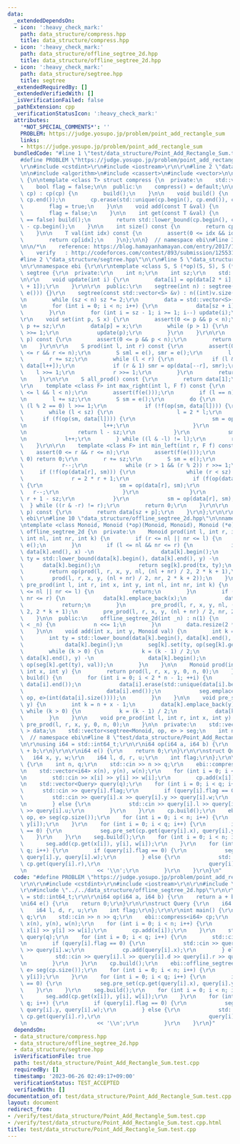 ```yaml
---
data:
  _extendedDependsOn:
  - icon: ':heavy_check_mark:'
    path: data_structure/compress.hpp
    title: data_structure/compress.hpp
  - icon: ':heavy_check_mark:'
    path: data_structure/offline_segtree_2d.hpp
    title: data_structure/offline_segtree_2d.hpp
  - icon: ':heavy_check_mark:'
    path: data_structure/segtree.hpp
    title: segtree
  _extendedRequiredBy: []
  _extendedVerifiedWith: []
  _isVerificationFailed: false
  _pathExtension: cpp
  _verificationStatusIcon: ':heavy_check_mark:'
  attributes:
    '*NOT_SPECIAL_COMMENTS*': ''
    PROBLEM: https://judge.yosupo.jp/problem/point_add_rectangle_sum
    links:
    - https://judge.yosupo.jp/problem/point_add_rectangle_sum
  bundledCode: "#line 1 \"test/data_structure/Point_Add_Rectangle_Sum.test.cpp\"\n\
    #define PROBLEM \"https://judge.yosupo.jp/problem/point_add_rectangle_sum\"\r\n\
    \r\n#include <cstdint>\r\n#include <iostream>\r\n\r\n#line 2 \"data_structure/compress.hpp\"\
    \n\n#include <algorithm>\n#include <cassert>\n#include <vector>\n\nnamespace ebi\
    \ {\n\ntemplate <class T> struct compress {\n  private:\n    std::vector<T> cp;\n\
    \    bool flag = false;\n\n  public:\n    compress() = default;\n\n    compress(std::vector<T>\
    \ cp) : cp(cp) {\n        build();\n    }\n\n    void build() {\n        std::sort(cp.begin(),\
    \ cp.end());\n        cp.erase(std::unique(cp.begin(), cp.end()), cp.end());\n\
    \        flag = true;\n    }\n\n    void add(const T &val) {\n        cp.emplace_back(val);\n\
    \        flag = false;\n    }\n\n    int get(const T &val) {\n        if (flag\
    \ == false) build();\n        return std::lower_bound(cp.begin(), cp.end(), val)\
    \ - cp.begin();\n    }\n\n    int size() const {\n        return cp.size();\n\
    \    }\n\n    T val(int idx) const {\n        assert(0 <= idx && idx < (int)cp.size());\n\
    \        return cp[idx];\n    }\n};\n\n}  // namespace ebi\n#line 3 \"data_structure/offline_segtree_2d.hpp\"\
    \n\n/*\n    reference: https://blog.hamayanhamayan.com/entry/2017/12/09/015937\n\
    \    verify   : http://codeforces.com/contest/893/submission/125531718\n*/\n\n\
    #line 2 \"data_structure/segtree.hpp\"\n\r\n#line 5 \"data_structure/segtree.hpp\"\
    \n\r\nnamespace ebi {\r\n\r\ntemplate <class S, S (*op)(S, S), S (*e)()> struct\
    \ segtree {\r\n  private:\r\n    int n;\r\n    int sz;\r\n    std::vector<S> data;\r\
    \n\r\n    void update(int i) {\r\n        data[i] = op(data[2 * i], data[2 * i\
    \ + 1]);\r\n    }\r\n\r\n  public:\r\n    segtree(int n) : segtree(std::vector<S>(n,\
    \ e())) {}\r\n    segtree(const std::vector<S> &v) : n((int)v.size()), sz(1) {\r\
    \n        while (sz < n) sz *= 2;\r\n        data = std::vector<S>(2 * sz, e());\r\
    \n        for (int i = 0; i < n; i++) {\r\n            data[sz + i] = v[i];\r\n\
    \        }\r\n        for (int i = sz - 1; i >= 1; i--) update(i);\r\n    }\r\n\
    \r\n    void set(int p, S x) {\r\n        assert(0 <= p && p < n);\r\n       \
    \ p += sz;\r\n        data[p] = x;\r\n        while (p > 1) {\r\n            p\
    \ >>= 1;\r\n            update(p);\r\n        }\r\n    }\r\n\r\n    S get(int\
    \ p) const {\r\n        assert(0 <= p && p < n);\r\n        return data[p + sz];\r\
    \n    }\r\n\r\n    S prod(int l, int r) const {\r\n        assert(0 <= l && l\
    \ <= r && r <= n);\r\n        S sml = e(), smr = e();\r\n        l += sz;\r\n\
    \        r += sz;\r\n        while (l < r) {\r\n            if (l & 1) sml = op(sml,\
    \ data[l++]);\r\n            if (r & 1) smr = op(data[--r], smr);\r\n        \
    \    l >>= 1;\r\n            r >>= 1;\r\n        }\r\n        return op(sml, smr);\r\
    \n    }\r\n\r\n    S all_prod() const {\r\n        return data[1];\r\n    }\r\n\
    \r\n    template <class F> int max_right(int l, F f) const {\r\n        assert(0\
    \ <= l && l < n);\r\n        assert(f(e()));\r\n        if (l == n) return n;\r\
    \n        l += sz;\r\n        S sm = e();\r\n        do {\r\n            while\
    \ (l % 2 == 0) l >>= 1;\r\n            if (!f(op(sm, data[l]))) {\r\n        \
    \        while (l < sz) {\r\n                    l = 2 * l;\r\n              \
    \      if (f(op(sm, data[l]))) {\r\n                        sm = op(sm, data[l]);\r\
    \n                        l++;\r\n                    }\r\n                }\r\
    \n                return l - sz;\r\n            }\r\n            sm = op(sm, data[l]);\r\
    \n            l++;\r\n        } while ((l & -l) != l);\r\n        return n;\r\n\
    \    }\r\n\r\n    template <class F> int min_left(int r, F f) const {\r\n    \
    \    assert(0 <= r && r <= n);\r\n        assert(f(e()));\r\n        if (r ==\
    \ 0) return 0;\r\n        r += sz;\r\n        S sm = e();\r\n        do {\r\n\
    \            r--;\r\n            while (r > 1 && (r % 2)) r >>= 1;\r\n       \
    \     if (!f(op(data[r], sm))) {\r\n                while (r < sz) {\r\n     \
    \               r = 2 * r + 1;\r\n                    if (f(op(data[r], sm)))\
    \ {\r\n                        sm = op(data[r], sm);\r\n                     \
    \   r--;\r\n                    }\r\n                }\r\n                return\
    \ r + 1 - sz;\r\n            }\r\n            sm = op(data[r], sm);\r\n      \
    \  } while ((r & -r) != r);\r\n        return 0;\r\n    }\r\n\r\n    S operator[](int\
    \ p) const {\r\n        return data[sz + p];\r\n    }\r\n};\r\n\r\n}  // namespace\
    \ ebi\r\n#line 10 \"data_structure/offline_segtree_2d.hpp\"\n\nnamespace ebi {\n\
    \ntemplate <class Monoid, Monoid (*op)(Monoid, Monoid), Monoid (*e)()>\nstruct\
    \ offline_segtree_2d {\n  private:\n    Monoid prod(int l, int r, int x, int y,\
    \ int nl, int nr, int k) {\n        if (r <= nl || nr <= l) {\n            return\
    \ e();\n        }\n        if (l <= nl && nr <= r) {\n            int tx = std::lower_bound(data[k].begin(),\
    \ data[k].end(), x) -\n                     data[k].begin();\n            int\
    \ ty = std::lower_bound(data[k].begin(), data[k].end(), y) -\n               \
    \      data[k].begin();\n            return seg[k].prod(tx, ty);\n        }\n\
    \        return op(prod(l, r, x, y, nl, (nl + nr) / 2, 2 * k + 1),\n         \
    \         prod(l, r, x, y, (nl + nr) / 2, nr, 2 * k + 2));\n    }\n\n    void\
    \ pre_prod(int l, int r, int x, int y, int nl, int nr, int k) {\n        if (r\
    \ <= nl || nr <= l) {\n            return;\n        }\n        if (l <= nl &&\
    \ nr <= r) {\n            data[k].emplace_back(x);\n            data[k].emplace_back(y);\n\
    \            return;\n        }\n        pre_prod(l, r, x, y, nl, (nl + nr) /\
    \ 2, 2 * k + 1);\n        pre_prod(l, r, x, y, (nl + nr) / 2, nr, 2 * k + 2);\n\
    \    }\n\n  public:\n    offline_segtree_2d(int _n) : n(1) {\n        while (n\
    \ < _n) {\n            n <<= 1;\n        }\n        data.resize(2 * n - 1);\n\
    \    }\n\n    void add(int x, int y, Monoid val) {\n        int k = n + x - 1;\n\
    \        int ty = std::lower_bound(data[k].begin(), data[k].end(), y) -\n    \
    \             data[k].begin();\n        seg[k].set(ty, op(seg[k].get(ty), val));\n\
    \        while (k > 0) {\n            k = (k - 1) / 2;\n            ty = std::lower_bound(data[k].begin(),\
    \ data[k].end(), y) -\n                 data[k].begin();\n            seg[k].set(ty,\
    \ op(seg[k].get(ty), val));\n        }\n    }\n\n    Monoid prod(int l, int r,\
    \ int x, int y) {\n        return prod(l, r, x, y, 0, n, 0);\n    }\n\n    void\
    \ build() {\n        for (int i = 0; i < 2 * n - 1; ++i) {\n            std::sort(data[i].begin(),\
    \ data[i].end());\n            data[i].erase(std::unique(data[i].begin(), data[i].end()),\n\
    \                          data[i].end());\n            seg.emplace_back(segtree<Monoid,\
    \ op, e>(int(data[i].size())));\n        }\n    }\n\n    void pre_set(int x, int\
    \ y) {\n        int k = n + x - 1;\n        data[k].emplace_back(y);\n       \
    \ while (k > 0) {\n            k = (k - 1) / 2;\n            data[k].emplace_back(y);\n\
    \        }\n    }\n\n    void pre_prod(int l, int r, int x, int y) {\n       \
    \ pre_prod(l, r, x, y, 0, n, 0);\n    }\n\n  private:\n    std::vector<std::vector<Monoid>\
    \ > data;\n    std::vector<segtree<Monoid, op, e> > seg;\n    int n;\n};\n\n}\
    \  // namespace ebi\n#line 8 \"test/data_structure/Point_Add_Rectangle_Sum.test.cpp\"\
    \n\r\nusing i64 = std::int64_t;\r\n\r\ni64 op(i64 a, i64 b) {\r\n    return a\
    \ + b;\r\n}\r\n\r\ni64 e() {\r\n    return 0;\r\n}\r\n\r\nstruct Query {\r\n \
    \   i64 x, y, w;\r\n    i64 l, d, r, u;\r\n    int flag;\r\n};\r\n\r\nint main()\
    \ {\r\n    int n, q;\r\n    std::cin >> n >> q;\r\n    ebi::compress<i64> cp;\r\
    \n    std::vector<i64> x(n), y(n), w(n);\r\n    for (int i = 0; i < n; i++) {\r\
    \n        std::cin >> x[i] >> y[i] >> w[i];\r\n        cp.add(x[i]);\r\n    }\r\
    \n    std::vector<Query> query(q);\r\n    for (int i = 0; i < q; i++) {\r\n  \
    \      std::cin >> query[i].flag;\r\n        if (query[i].flag == 0) {\r\n   \
    \         std::cin >> query[i].x >> query[i].y >> query[i].w;\r\n            cp.add(query[i].x);\r\
    \n        } else {\r\n            std::cin >> query[i].l >> query[i].d >> query[i].r\
    \ >> query[i].u;\r\n        }\r\n    }\r\n    cp.build();\r\n    ebi::offline_segtree_2d<i64,\
    \ op, e> seg(cp.size());\r\n    for (int i = 0; i < n; i++) {\r\n        seg.pre_set(cp.get(x[i]),\
    \ y[i]);\r\n    }\r\n    for (int i = 0; i < q; i++) {\r\n        if (query[i].flag\
    \ == 0) {\r\n            seg.pre_set(cp.get(query[i].x), query[i].y);\r\n    \
    \    }\r\n    }\r\n    seg.build();\r\n    for (int i = 0; i < n; i++) {\r\n \
    \       seg.add(cp.get(x[i]), y[i], w[i]);\r\n    }\r\n    for (int i = 0; i <\
    \ q; i++) {\r\n        if (query[i].flag == 0) {\r\n            seg.add(cp.get(query[i].x),\
    \ query[i].y, query[i].w);\r\n        } else {\r\n            std::cout << seg.prod(cp.get(query[i].l),\
    \ cp.get(query[i].r),\r\n                                  query[i].d, query[i].u)\r\
    \n                      << '\\n';\r\n        }\r\n    }\r\n}\n"
  code: "#define PROBLEM \"https://judge.yosupo.jp/problem/point_add_rectangle_sum\"\
    \r\n\r\n#include <cstdint>\r\n#include <iostream>\r\n\r\n#include \"../../data_structure/compress.hpp\"\
    \r\n#include \"../../data_structure/offline_segtree_2d.hpp\"\r\n\r\nusing i64\
    \ = std::int64_t;\r\n\r\ni64 op(i64 a, i64 b) {\r\n    return a + b;\r\n}\r\n\r\
    \ni64 e() {\r\n    return 0;\r\n}\r\n\r\nstruct Query {\r\n    i64 x, y, w;\r\n\
    \    i64 l, d, r, u;\r\n    int flag;\r\n};\r\n\r\nint main() {\r\n    int n,\
    \ q;\r\n    std::cin >> n >> q;\r\n    ebi::compress<i64> cp;\r\n    std::vector<i64>\
    \ x(n), y(n), w(n);\r\n    for (int i = 0; i < n; i++) {\r\n        std::cin >>\
    \ x[i] >> y[i] >> w[i];\r\n        cp.add(x[i]);\r\n    }\r\n    std::vector<Query>\
    \ query(q);\r\n    for (int i = 0; i < q; i++) {\r\n        std::cin >> query[i].flag;\r\
    \n        if (query[i].flag == 0) {\r\n            std::cin >> query[i].x >> query[i].y\
    \ >> query[i].w;\r\n            cp.add(query[i].x);\r\n        } else {\r\n  \
    \          std::cin >> query[i].l >> query[i].d >> query[i].r >> query[i].u;\r\
    \n        }\r\n    }\r\n    cp.build();\r\n    ebi::offline_segtree_2d<i64, op,\
    \ e> seg(cp.size());\r\n    for (int i = 0; i < n; i++) {\r\n        seg.pre_set(cp.get(x[i]),\
    \ y[i]);\r\n    }\r\n    for (int i = 0; i < q; i++) {\r\n        if (query[i].flag\
    \ == 0) {\r\n            seg.pre_set(cp.get(query[i].x), query[i].y);\r\n    \
    \    }\r\n    }\r\n    seg.build();\r\n    for (int i = 0; i < n; i++) {\r\n \
    \       seg.add(cp.get(x[i]), y[i], w[i]);\r\n    }\r\n    for (int i = 0; i <\
    \ q; i++) {\r\n        if (query[i].flag == 0) {\r\n            seg.add(cp.get(query[i].x),\
    \ query[i].y, query[i].w);\r\n        } else {\r\n            std::cout << seg.prod(cp.get(query[i].l),\
    \ cp.get(query[i].r),\r\n                                  query[i].d, query[i].u)\r\
    \n                      << '\\n';\r\n        }\r\n    }\r\n}"
  dependsOn:
  - data_structure/compress.hpp
  - data_structure/offline_segtree_2d.hpp
  - data_structure/segtree.hpp
  isVerificationFile: true
  path: test/data_structure/Point_Add_Rectangle_Sum.test.cpp
  requiredBy: []
  timestamp: '2023-06-26 02:49:17+09:00'
  verificationStatus: TEST_ACCEPTED
  verifiedWith: []
documentation_of: test/data_structure/Point_Add_Rectangle_Sum.test.cpp
layout: document
redirect_from:
- /verify/test/data_structure/Point_Add_Rectangle_Sum.test.cpp
- /verify/test/data_structure/Point_Add_Rectangle_Sum.test.cpp.html
title: test/data_structure/Point_Add_Rectangle_Sum.test.cpp
---
```

